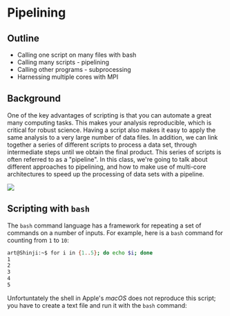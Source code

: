 # Pipelining

## Outline

* Calling one script on many files with bash
* Calling many scripts - pipelining
* Calling other programs - subprocessing
* Harnessing multiple cores with MPI

## Background

One of the key advantages of scripting is that you can automate a great many computing tasks.  This makes your analysis reproducible, which is critical for robust science.  Having a script also makes it easy to apply the same analysis to a very large number of data files.  In addition, we can link together a series of different scripts to process a data set, through intermediate steps until we obtain the final product.  This series of scripts is often referred to as a "pipeline".  In this class, we're going to talk about different approaches to pipelining, and how to make use of multi-core architectures to speed up the processing of data sets with a pipeline.  

![](https://imgs.xkcd.com/comics/automation.png)

## Scripting with `bash`

The `bash` command language has a framework for repeating a set of commands on a number of inputs.  For example, here is a `bash` command for counting from `1` to `10`:
```bash
art@Shinji:~$ for i in {1..5}; do echo $i; done
1
2
3
4
5
```
Unfortuntately the shell in Apple's *macOS* does not reproduce this script; you have to create a text file and run it with the `bash` command:


